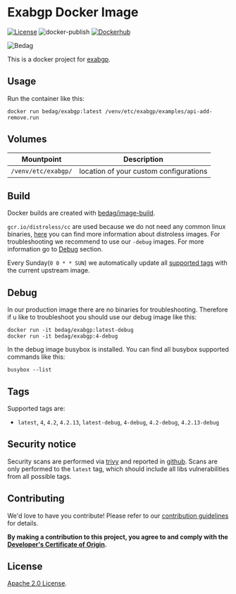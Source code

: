 <!-- - Copyright © 2021 Bedag Informatik AG Licensed under the Apache License, Version 2.0 (the "License"); you may not use this file except in compliance with the License. You may obtain a copy of the License at http://www.apache.org/licenses/LICENSE-2.0 Unless required by applicable law or agreed to in writing, software distributed under the License is distributed on an "AS IS" BASIS, WITHOUT WARRANTIES OR CONDITIONS OF ANY KIND, either express or implied. See the License for the specific language governing permissions and limitations under the License. -->

 # Exabgp Docker Image

[![License](https://img.shields.io/badge/License-Apache%202.0-blue.svg)](https://opensource.org/licenses/Apache-2.0) ![docker-publish](https://github.com/bedag/docker-exabgp/workflows/docker-publish/badge.svg) [![Dockerhub](https://img.shields.io/docker/pulls/bedag/exabgp?style=plastic)](https://hub.docker.com/r/bedag/exabgp)

![Bedag](https://www.bedag.ch/wGlobal/wGlobal/layout/images/logo.svg)

This is a docker project for [exabgp](https://github.com/Exa-Networks/exabgp).

## Usage

Run the container like this:

```
docker run bedag/exabgp:latest /venv/etc/exabgp/examples/api-add-remove.run
```

## Volumes

Mountpoint                            | Description
|------------------------------------- | ----------------------------------|
`/venv/etc/exabgp/`| location of your custom configurations |

## Build

Docker builds are created with [bedag/image-build](https://github.com/bedag/image-build).

`gcr.io/distroless/cc` are used because we do not need any common linux binaries, [here](https://github.com/GoogleContainerTools/distroless) you can find more information about distroless images. For troubleshooting we recommend to use our `-debug` images. For more information go to [Debug](#Debug) section.

Every Sunday(`0 0 * * SUN`) we automatically update all [supported tags](#Tags) with the current upstream image.

## Debug

In our production image there are no binaries for troubleshooting. Therefore if u like to troubleshoot you should use our debug image like this:

```
docker run -it bedag/exabgp:latest-debug
docker run -it bedag/exabgp:4-debug
```

In the debug image busybox is installed. You can find all busybox supported commands like this:

```
busybox --list
```

## Tags

Supported tags are:

- `latest`, `4`, `4.2`, `4.2.13`, `latest-debug`, `4-debug`, `4.2-debug`, `4.2.13-debug`

## Security notice

Security scans are performed via [trivy](https://github.com/aquasecurity/trivy) and reported in [github](./security). Scans are only performed to the `latest` tag, which should include all libs vulnerabilities from all possible tags.

## Contributing

We'd love to have you contribute! Please refer to our [contribution guidelines](CONTRIBUTING.md) for details.

**By making a contribution to this project, you agree to and comply with the [Developer's Certificate of Origin](./DCO).**

## License

[Apache 2.0 License](./LICENSE).
